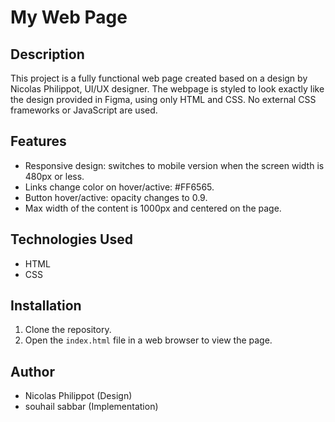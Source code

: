 # My Web Page

## Description
This project is a fully functional web page created based on a design by Nicolas Philippot, UI/UX designer. The webpage is styled to look exactly like the design provided in Figma, using only HTML and CSS. No external CSS frameworks or JavaScript are used.

## Features
- Responsive design: switches to mobile version when the screen width is 480px or less.
- Links change color on hover/active: #FF6565.
- Button hover/active: opacity changes to 0.9.
- Max width of the content is 1000px and centered on the page.

## Technologies Used
- HTML
- CSS

## Installation
1. Clone the repository.
2. Open the `index.html` file in a web browser to view the page.

## Author
- Nicolas Philippot (Design)
- souhail sabbar (Implementation)
